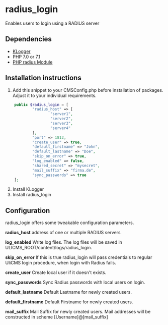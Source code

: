 # radius_login

Enables users to login using a RADIUS server

## Dependencies

* [KLogger](https://extend.ulicms.de/klogger.html)
* PHP 7.0 or 7.1
* [PHP radius Module](http://php.net/manual/de/book.radius.php)

## Installation instructions

1. Add this snippet to your CMSConfig.php before installation of packages. Adjust it to your individual requirements.

```php
	public $radius_login = [ 
			"radius_host" => [ 
					"server1",
					"server2",
					"server3",
					"server4" 
			],
			"port" => 1812,
			"create_user" => true,
			"default_firstname" => "John",
			"default_lastname" => "Doe",
			"skip_on_error" => true,
			"log_enabled" => false,
			"shared_secret" => "mysecret",
			"mail_suffix" => "firma.de",
			"sync_passwords" => true 
	];
```

2. Install KLogger
3. Install radius_login

## Configuration

radius_login offers some tweakable configuration parameters.

**radius_host** address of one or multiple RADIUS servers 

**log_enabled** Write log files. The log files will be saved in ULICMS_ROOT/content/logs/radius_login.

**skip_on_error** If this is true radius_login will pass credentials to regular UliCMS login procedure, when login with Radius fails.

**create_user** Create local user if it doesn't exists.

**sync_passwords**
Sync Radius passwords with local users on login.

**default_lastname**
Default Lastname for newly created users.

**default_firstname**
Default Firstname for newly created users.

**mail_suffix**
Mail Suffix for newly created users.
Mail addresses will be constructed in scheme [Username]@[mail_suffix]
